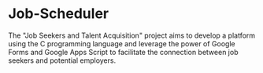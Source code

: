 # Job-Scheduler
The "Job Seekers and Talent Acquisition" project aims to develop a platform using the C programming language and leverage the power of Google Forms and Google Apps Script to facilitate the connection between job seekers and potential employers.
